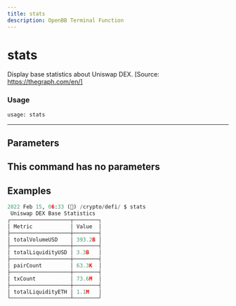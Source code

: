 ```yaml
---
title: stats
description: OpenBB Terminal Function
---
```


# stats

Display base statistics about Uniswap DEX. [Source: https://thegraph.com/en/]

### Usage 
```python
usage: stats
```
---
## Parameters

This command has no parameters
---
## Examples

```python
2022 Feb 15, 06:33 (🦋) /crypto/defi/ $ stats
 Uniswap DEX Base Statistics
┌───────────────────┬────────┐
│ Metric            │ Value  │
├───────────────────┼────────┤
│ totalVolumeUSD    │ 393.2B │
├───────────────────┼────────┤
│ totalLiquidityUSD │ 3.3B   │
├───────────────────┼────────┤
│ pairCount         │ 63.3K  │
├───────────────────┼────────┤
│ txCount           │ 73.6M  │
├───────────────────┼────────┤
│ totalLiquidityETH │ 1.1M   │
└───────────────────┴────────┘
```


